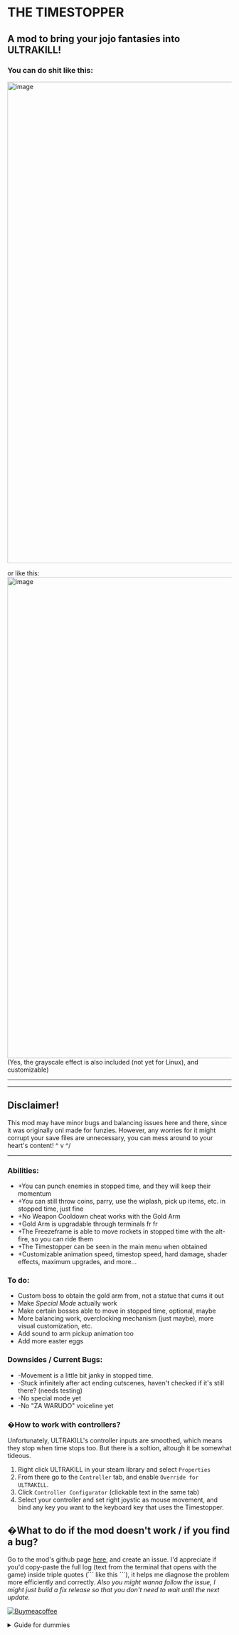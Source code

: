 # THE TIMESTOPPER
A mod to bring your jojo fantasies into ULTRAKILL!
-------
### You can do shit like this:
<img width="1920" height="1080" alt="image" src="https://github.com/user-attachments/assets/5b9815ae-71b1-4097-a979-cec437a16064" />

or like this:
<img width="1920" height="1080" alt="image" src="https://github.com/user-attachments/assets/0f867686-e448-4c43-a29b-eda7fc8af9e9" />
(Yes, the grayscale effect is also included (not yet for Linux), and customizable)




-----
------

## Disclaimer!
This mod may have minor bugs and balancing issues here and there, since it was originally onl made for funzies.
However, any worries for it might corrupt your save files are unnecessary, you can mess around to your heart's content! \^ v ^/

****

### Abilities:
+ +You can punch enemies in stopped time, and they will keep their momentum
+ +You can still throw coins, parry, use the wiplash, pick up items, etc. in stopped time, just fine
+ +No Weapon Cooldown cheat works with the Gold Arm
+ +Gold Arm is upgradable through terminals fr fr
+ +The Freezeframe is able to move rockets in stopped time with the alt-fire, so you can ride them
+ +The Timestopper can be seen in the main menu when obtained
+ +Customizable animation speed, timestop speed, hard damage, shader effects, maximum upgrades, and more...

### To do:
+ Custom boss to obtain the gold arm from, not a statue that cums it out
+ Make *Special Mode* actually work
+ Make certain bosses able to move in stopped time, optional, maybe
+ More balancing work, overclocking mechanism (just maybe), more visual customization, etc.
+ Add sound to arm pickup animation too
+ Add more easter eggs

### Downsides / Current Bugs:
- -Movement is a little bit janky in stopped time.
- -Stuck infinitely after act ending cutscenes, haven't checked if it's still there? (needs testing)
- -No special mode yet
- -No "ZA WARUDO" voiceline yet

### �How to work with controllers?
Unfortunately, ULTRAKILL's controller inputs are smoothed, which means they stop when time stops too. But there is a soltion, altough it be somewhat tideous.

1. Right click ULTRAKILL in your steam library and select `Properties`
2. From there go to the `Controller` tab, and enable `Override for ULTRAKILL`.
3. Click `Controller Configurator` (clickable text in the same tab)
4. Select your controller and set right joystic as mouse movement, and bind any key you want to the keyboard key that uses the Timestopper.

## �What to do if the mod doesn't work / if you find a bug?
Go to the mod's github page [here](https://github.com/GalvinVoltag/The-Timestopper), and create an issue. I'd appreciate if you'd copy-paste the full log (text from the terminal that opens with the game) inside triple quotes (\``` like this ```), it helps me diagnose the problem more efficiently and correctly. *Also you might wanna follow the issue, I might just build a fix release so that you don't need to wait until the next update.*


[![Buymeacoffee](https://github.com/user-attachments/assets/866f5254-f5d5-403b-a7a2-7ab5238efcb6)](https://coff.ee/galvinvoltag)

<details>
  <summary>Guide for dummies</summary>
  
   ### to first get the gold arm, find this frickin' door in 7-1, and carry the blue skull to it:

<img width="645" height="691" alt="image" src="https://github.com/user-attachments/assets/853368b8-4288-48b1-b7e8-f74815431b18" />
  
  #### The timestop ability will start with 3 seconds by default, you can upgrade your arm through this button
![image](https://github.com/user-attachments/assets/11be4c3f-bed5-4e1f-ba0c-4611bbe30c12)


#### and then this menu over here:
<img width="637" height="509" alt="image" src="https://github.com/user-attachments/assets/0272a2a5-bf4f-411e-9c95-2a88b7a97437" />


Each upgrade increases the time by around one second, changes by the upgrade count though. There can be a maximum of 10 upgrades.
</details>
